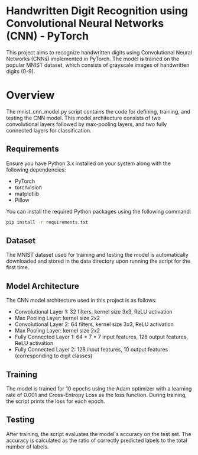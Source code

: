 # Handwritten Digit Recognition using Convolutional Neural Networks (CNN) - PyTorch
This project aims to recognize handwritten digits using Convolutional Neural Networks (CNNs) implemented in PyTorch. The model is trained on the popular MNIST dataset, which consists of grayscale images of handwritten digits (0-9).

# Overview
The mnist_cnn_model.py script contains the code for defining, training, and testing the CNN model. This model architecture consists of two convolutional layers followed by max-pooling layers, and two fully connected layers for classification.

## Requirements

Ensure you have Python 3.x installed on your system along with the following dependencies:

- PyTorch
- torchvision
- matplotlib
- Pillow

You can install the required Python packages using the following command:

```bash
pip install -r requirements.txt
```

## Dataset
The MNIST dataset used for training and testing the model is automatically downloaded and stored in the data directory upon running the script for the first time.

## Model Architecture
The CNN model architecture used in this project is as follows:

- Convolutional Layer 1: 32 filters, kernel size 3x3, ReLU activation
- Max Pooling Layer: kernel size 2x2
- Convolutional Layer 2: 64 filters, kernel size 3x3, ReLU activation
- Max Pooling Layer: kernel size 2x2
- Fully Connected Layer 1: 64 * 7 * 7 input features, 128 output features, ReLU activation
- Fully Connected Layer 2: 128 input features, 10 output features (corresponding to digit classes)

## Training
The model is trained for 10 epochs using the Adam optimizer with a learning rate of 0.001 and Cross-Entropy Loss as the loss function. During training, the script prints the loss for each epoch.

## Testing
After training, the script evaluates the model's accuracy on the test set. The accuracy is calculated as the ratio of correctly predicted labels to the total number of labels.


